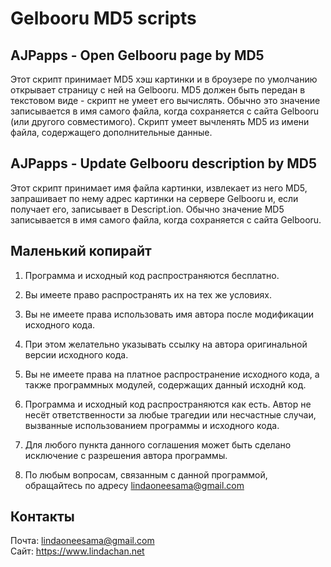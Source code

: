# Gelbooru MD5 scripts

## AJPapps - Open Gelbooru page by MD5

Этот скрипт принимает MD5 хэш картинки и в броузере по умолчанию открывает страницу с ней на Gelbooru. MD5 должен быть передан в текстовом виде - скрипт не умеет его вычислять. Обычно это значение записывается в имя самого файла, когда сохраняется с сайта Gelbooru (или другого совместимого). Скрипт умеет вычленять MD5 из имени файла, содержащего дополнительные данные.

## AJPapps - Update Gelbooru description by MD5

Этот скрипт принимает имя файла картинки, извлекает из него MD5, запрашивает по нему адрес картинки на сервере Gelbooru и, если получает его, записывает в Descript.ion. Обычно значение MD5 записывается в имя самого файла, когда сохраняется с сайта Gelbooru.

## Маленький копирайт

1. Программа и исходный код распространяются бесплатно.

2. Вы имеете право распространять их на тех же условиях.

3. Вы не имеете права использовать имя автора после модификации исходного кода.

4. При этом желательно указывать ссылку на автора оригинальной версии исходного кода.

5. Вы не имеете права на платное распространение исходного кода, а также программных модулей, содержащих данный исходнй код.

6. Программа и исходный код распространяются как есть. Автор не несёт ответственности за любые трагедии или несчастные случаи, вызванные использованием программы и исходного кода.

7. Для любого пункта данного соглашения может быть сделано исключение с разрешения автора программы.

8. По любым вопросам, связанным с данной программой, обращайтесь по адресу lindaoneesama@gmail.com

## Контакты

Почта: lindaoneesama@gmail.com  
Сайт: https://www.lindachan.net
